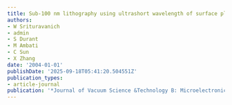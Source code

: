 ```yaml
---
title: Sub-100 nm lithography using ultrashort wavelength of surface plasmons
authors:
- W Srituravanich
- admin
- S Durant
- M Ambati
- C Sun
- X Zhang
date: '2004-01-01'
publishDate: '2025-09-18T05:41:20.504551Z'
publication_types:
- article-journal
publication: '*Journal of Vacuum Science &Technology B: Microelectronics and Nanometer …*'
---
```

